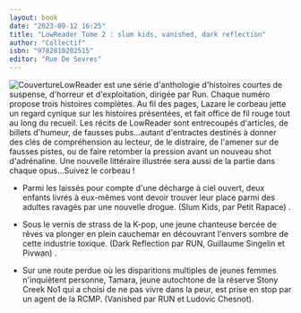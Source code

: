 ```yaml
---
layout: book
date: "2023-09-12 16:25"
title: "LowReader Tome 2 : slum kids, vanished, dark reflection"
author: "Collectif"
isbn: "9782810202515"
editor: "Rue De Sevres"
---
```

![Couverture](/img/9782810202515.jpg)LowReader est une série d'anthologie d'histoires courtes de suspense, d'horreur et d'exploitation, dirigée par Run. Chaque numéro propose trois histoires complètes. Au fil des pages, Lazare le corbeau jette un regard cynique sur les histoires présentées, et fait office de fil rouge tout au long du recueil. Les récits de LowReader sont entrecoupés d'articles, de billets d'humeur, de fausses pubs...autant d'entractes destinés à donner des clés de compréhension au lecteur, de le distraire, de l'amener sur de fausses pistes, ou de faire retomber la pression avant un nouveau shot d'adrénaline. Une nouvelle littéraire illustrée sera aussi de la partie dans chaque opus...Suivez le corbeau ! 

- Parmi les laissés pour compte d'une décharge à ciel ouvert, deux enfants livrés à eux-mêmes vont devoir trouver leur place parmi des adultes ravagés par une nouvelle drogue. (Slum Kids, par Petit Rapace) .

- Sous le vernis de strass de la K-pop, une jeune chanteuse bercée de rêves va plonger en plein cauchemar en découvrant l'envers sombre de cette industrie toxique. (Dark Reflection par RUN, Guillaume Singelin et Pivwan) .

- Sur une route perdue où les disparitions multiples de jeunes femmes n'inquiètent personne, Tamara, jeune autochtone de la réserve Stony Creek No1 qui a choisi de ne pas vivre dans la peur, est prise en stop par un agent de la RCMP. (Vanished par RUN et Ludovic Chesnot).